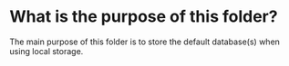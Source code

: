 # What is the purpose of this folder?

The main purpose of this folder is to store the default database(s) when using local storage.
